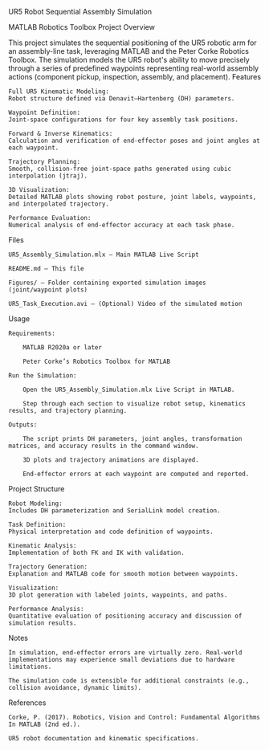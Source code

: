 UR5 Robot Sequential Assembly Simulation

MATLAB Robotics Toolbox Project
Overview

This project simulates the sequential positioning of the UR5 robotic arm for an assembly-line task, leveraging MATLAB and the Peter Corke Robotics Toolbox. The simulation models the UR5 robot's ability to move precisely through a series of predefined waypoints representing real-world assembly actions (component pickup, inspection, assembly, and placement).
Features

    Full UR5 Kinematic Modeling:
    Robot structure defined via Denavit–Hartenberg (DH) parameters.

    Waypoint Definition:
    Joint-space configurations for four key assembly task positions.

    Forward & Inverse Kinematics:
    Calculation and verification of end-effector poses and joint angles at each waypoint.

    Trajectory Planning:
    Smooth, collision-free joint-space paths generated using cubic interpolation (jtraj).

    3D Visualization:
    Detailed MATLAB plots showing robot posture, joint labels, waypoints, and interpolated trajectory.

    Performance Evaluation:
    Numerical analysis of end-effector accuracy at each task phase.

Files

    UR5_Assembly_Simulation.mlx — Main MATLAB Live Script

    README.md — This file

    Figures/ — Folder containing exported simulation images (joint/waypoint plots)

    UR5_Task_Execution.avi — (Optional) Video of the simulated motion

Usage

    Requirements:

        MATLAB R2020a or later

        Peter Corke’s Robotics Toolbox for MATLAB

    Run the Simulation:

        Open the UR5_Assembly_Simulation.mlx Live Script in MATLAB.

        Step through each section to visualize robot setup, kinematics results, and trajectory planning.

    Outputs:

        The script prints DH parameters, joint angles, transformation matrices, and accuracy results in the command window.

        3D plots and trajectory animations are displayed.

        End-effector errors at each waypoint are computed and reported.

Project Structure

    Robot Modeling:
    Includes DH parameterization and SerialLink model creation.

    Task Definition:
    Physical interpretation and code definition of waypoints.

    Kinematic Analysis:
    Implementation of both FK and IK with validation.

    Trajectory Generation:
    Explanation and MATLAB code for smooth motion between waypoints.

    Visualization:
    3D plot generation with labeled joints, waypoints, and paths.

    Performance Analysis:
    Quantitative evaluation of positioning accuracy and discussion of simulation results.

Notes

    In simulation, end-effector errors are virtually zero. Real-world implementations may experience small deviations due to hardware limitations.

    The simulation code is extensible for additional constraints (e.g., collision avoidance, dynamic limits).

References

    Corke, P. (2017). Robotics, Vision and Control: Fundamental Algorithms In MATLAB (2nd ed.).

    UR5 robot documentation and kinematic specifications.
